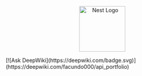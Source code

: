 
<p align="center">
  <a href="http://nestjs.com/" target="blank"><img src="https://nestjs.com/img/logo-small.svg" width="120" alt="Nest Logo" /></a>
</p>
[![Ask DeepWiki](https://deepwiki.com/badge.svg)](https://deepwiki.com/facundo000/api_portfolio)